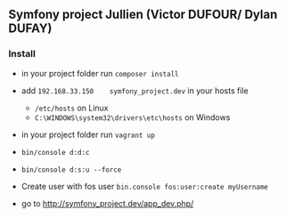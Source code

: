 ## Symfony project Jullien (Victor DUFOUR/ Dylan DUFAY)

### Install

- in your project folder run `composer install`

- add `192.168.33.150    symfony_project.dev` in your hosts file
    - `/etc/hosts` on Linux
    - `C:\WINDOWS\system32\drivers\etc\hosts` on Windows
    
- in your project folder run `vagrant up`
- `bin/console d:d:c`
- `bin/console d:s:u --force`
- Create user with fos user `bin.console fos:user:create myUsername`

- go to http://symfony_project.dev/app_dev.php/ 

